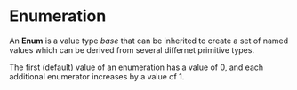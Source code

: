 # Enumeration

An **Enum** is a value type *base* that can be inherited to create a set of named values which can be derived from several differnet primitive types.

The first (default) value of an enumeration has a value of 0, and each additional enumerator increases by a value of 1.
